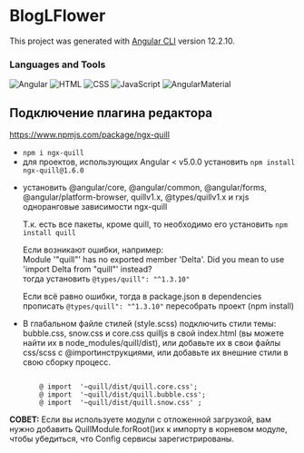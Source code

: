 # BlogLFlower

This project was generated with [Angular CLI](https://github.com/angular/angular-cli) version 12.2.10.

### Languages and Tools
![Angular](https://img.shields.io/badge/-Angular-090909?style=for-the-badge&logo=Angular)
![HTML](https://img.shields.io/badge/-HTML5-090909?style=for-the-badge&logo=HTML5)
![CSS](https://img.shields.io/badge/-CSS-090909?style=for-the-badge&logo=CSS3)
![JavaScript](https://img.shields.io/badge/-JS-090909?style=for-the-badge&logo=JavaScript)
![AngularMaterial](https://img.shields.io/badge/-AngularMaterial-090909?style=for-the-badge&logo=AngularMaterial)

## Подключение плагина редактора
<a href="https://www.npmjs.com/package/ngx-quill">https://www.npmjs.com/package/ngx-quill
<ul>
<li>
<code>npm i ngx-quill</code>
</li>
<li>для проектов, использующих Angular < v5.0.0 установить <code>npm install ngx-quill@1.6.0</code>
</li>
<li>
<p>установить @angular/core, @angular/common, @angular/forms, @angular/platform-browser, quillv1.x, @types/quillv1.x и rxjs одноранговые зависимости ngx-quill</p>
<p>Т.к. есть все пакеты, кроме quill, то необходимо его установить <code>npm install quill</code></p>
<p>Если возникают ошибки, например: <br>
 Module '"quill"' has no exported member 'Delta'. Did you mean to use 'import Delta from "quill"' instead?<br>
 тогда установить <code>@types/quill": "^1.3.10"</code></p>
<p>Если всё равно ошибки, тогда в package.json в dependencies прописать <code>@types/quill": "^1.3.10"</code> пересобрать проект (npm install)</p>
</li>
<li>
<p>В глабальном файле стилей (style.scss) подключить стили темы: bubble.css, snow.css и core.css quilljs в свой index.html (вы можете найти их в node_modules/quill/dist), или добавьте их в свои файлы css/scss с @importинструкциями, или добавьте их внешние стили в свою сборку процесс.</p>
<code>
    @ import  '~quill/dist/quill.core.css'; 
    @ import  '~quill/dist/quill.bubble.css'; 
    @ import  '~quill/dist/quill.snow.css' ;
</code>
</li>
</ul>

<p>
<b>СОВЕТ:</b> Если вы используете модули с отложенной загрузкой, вам нужно добавить QuillModule.forRoot()их к импорту в корневом модуле, чтобы убедиться, что Config сервисы зарегистрированы.</p>
